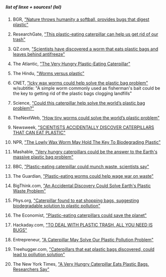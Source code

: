 

##### list of linxe + sources! (lol)

1. BGR, ["Nature throws humanity a softball, provides bugs that digest plastic"](http://bgr.com/2017/04/24/plastic-eating-bugs-wax-moth-pollution/)

2. ResearchGate, ["This plastic-eating caterpillar can help us get rid of our trash"](https://www.researchgate.net/blog/post/this-plastic-eating-caterpillar-can-help-us-get-rid-of-our-trash)
	

3. QZ.com, ["Scientists have discovered a worm that eats plastic bags and leaves behind antifreeze"](https://qz.com/967215/scientists-have-discovered-a-worm-that-eats-plastic-bags-and-leave-behind-antifreeze/) 
	

4. The Atlantic, ["The Very Hungry Plastic-Eating Caterpillar"](https://www.theatlantic.com/science/archive/2017/04/the-very-hungry-plastic-eating-caterpillar/524097/) 
	

5. The Hindu, ["Worms versus plastic"](http://www.thehindu.com/opinion/op-ed/worms-versus-plastic/article18201298.ece) 
	

6. CNET, ["Icky wax worms could help solve the plastic bag problem"](https://www.cnet.com/news/icky-wax-worms-could-offer-solution-biodegrading-plastic-bags/) w/subtitle: "A simple worm commonly used as fisherman's bait could be the key to getting rid of the plastic bags clogging landfills"


7. Science, ["Could this caterpillar help solve the world’s plastic bag problem?"](http://www.sciencemag.org/news/2017/04/could-caterpillar-help-solve-world-s-plastic-bag-problem) 
	

8. TheNextWeb, ["How tiny worms could solve the world’s plastic problem"](https://thenextweb.com/insider/2017/04/25/tiny-worms-solve-worlds-plastic-problem/#.tnw_BbpaVMaQ) 
	

9. Newsweek, ["SCIENTISTS ACCIDENTALLY DISCOVER CATERPILLARS THAT CAN EAT PLASTIC"](http://www.newsweek.com/scientists-accidentally-discover-caterpillars-can-eat-plastic-588878) 
	

10. NPR, ["The Lowly Wax Worm May Hold The Key To Biodegrading Plastic"](http://www.npr.org/sections/thetwo-way/2017/04/25/525447206/a-worm-may-hold-the-key-to-biodegrading-plastic) 
	

11. Mashable, ["Very hungry caterpillars could be the answer to the Earth's massive plastic bag problem"](http://mashable.com/2017/04/24/plastic-caterpillar/#PEKDMo2A1aqQ) 
	

12. BBC, ["Plastic-eating caterpillar could munch waste, scientists say"](http://www.bbc.com/news/science-environment-39694553) 
	

13. The Guardian, ["Plastic-eating worms could help wage war on waste"](https://www.theguardian.com/science/2017/apr/24/plastic-munching-worms-could-help-wage-war-on-waste-galleria-mellonella) 
	

14. BigThink.com, ["An Accidental Discovery Could Solve Earth's Plastic Waste Problem"](http://bigthink.com/paul-ratner/this-caterpillar-eats-shopping-bags-may-solve-plastic-waste-problem-scientists-discover-by-chance) 
	

15. Phys.org, ["Caterpillar found to eat shopping bags, suggesting biodegradable solution to plastic pollution"](https://phys.org/news/2017-04-caterpillar-bags-biodegradable-solution-plastic.html) 
	

16. The Economist, ["Plastic-eating caterpillars could save the planet"](http://www.economist.com/news/science-and-technology/21721328-escape-shopping-bag-triggers-idea-plastic-eating-caterpillars-could) 
	

17. Hackaday.com, ["TO DEAL WITH PLASTIC TRASH, ALL YOU NEED IS BUGS"](http://hackaday.com/2017/04/27/the-deal-with-trash-plastic-all-you-need-is-bugs/) 
	

18. Entrepreneur, ["A Caterpillar May Solve Our Plastic Pollution Problem"](https://www.entrepreneur.com/article/293352) 
	

19. Treehugger.com, ["Caterpillars that eat plastic bags discovered, could lead to pollution solution"](https://www.treehugger.com/animals/caterpillars-eat-plastic-bags-discovered-could-lead-pollution-solution.html) 
	

20. The New York Times, ["A Very Hungry Caterpillar Eats Plastic Bags, Researchers Say"](https://www.nytimes.com/2017/04/27/science/plastic-eating-caterpillar.html)

